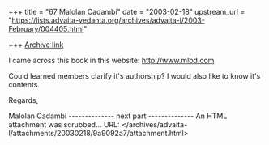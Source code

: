 +++
title = "67 Malolan Cadambi"
date = "2003-02-18"
upstream_url = "https://lists.advaita-vedanta.org/archives/advaita-l/2003-February/004405.html"

+++
[Archive link](https://lists.advaita-vedanta.org/archives/advaita-l/2003-February/004405.html)

I came across this book in this website: http://www.mlbd.com

Could learned members clarify it's authorship? I would also like to know it's contents.

Regards,

Malolan Cadambi
-------------- next part --------------
An HTML attachment was scrubbed...
URL: </archives/advaita-l/attachments/20030218/9a9092a7/attachment.html>
